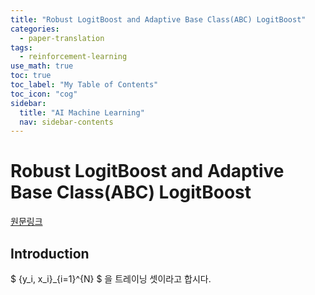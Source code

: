 ```yaml
---
title: "Robust LogitBoost and Adaptive Base Class(ABC) LogitBoost" 
categories:
  - paper-translation
tags:
  - reinforcement-learning
use_math: true
toc: true
toc_label: "My Table of Contents"
toc_icon: "cog"
sidebar:
  title: "AI Machine Learning"
  nav: sidebar-contents
---
```


# Robust LogitBoost and Adaptive Base Class(ABC) LogitBoost

[원문링크](https://arxiv.org/ftp/arxiv/papers/1203/1203.3491.pdf)

## Introduction

$ {y_i, x_i}_{i=1}^{N} $ 을 트레이닝 셋이라고 합시다. 
